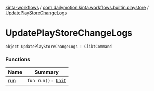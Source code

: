 [kinta-workflows](../../index.md) / [com.dailymotion.kinta.workflows.builtin.playstore](../index.md) / [UpdatePlayStoreChangeLogs](./index.md)

# UpdatePlayStoreChangeLogs

`object UpdatePlayStoreChangeLogs : CliktCommand`

### Functions

| Name | Summary |
|---|---|
| [run](run.md) | `fun run(): `[`Unit`](https://kotlinlang.org/api/latest/jvm/stdlib/kotlin/-unit/index.html) |

